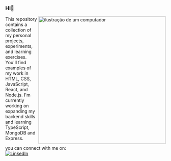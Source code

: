 ### Hi👋

<img src="https://raw.githubusercontent.com/MicaelliMedeiros/micaellimedeiros/master/image/computer-illustration.png" alt="ilustração de um computador" min-width="400px" max-width="400px" width="400px" align="right">

<p align="left"> 
  This repository contains a collection of my personal projects, experiments, and learning exercises. You'll find examples of my work in HTML, CSS, JavaScript, React, and Node.js. I'm currently working on expanding my backend skills and learning TypeScript, MongoDB and Express.
</p>

<p align="left">
  you can connect with me on: <br>
  <a href="https://www.linkedin.com/in/thalia-gama/" title="LinkedIn" target="_blanc">
  <img src="https://img.shields.io/badge/-Linkedin-0e76a8?style=flat-square&logo=Linkedin&logoColor=white&link=LINK-DO-SEU-LINKEDIN" alt="LinkedIn"/></a>

</p>
